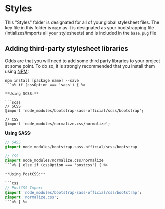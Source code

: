 # Styles

This "Styles" folder is designated for all of your global stylesheet files.
The key file in this folder is `main` as it is designated as your bootstrapping file (intializes/imports all your stylesheets) and is included in the `base.pug` file

## Adding third-party stylesheet libraries
Odds are that you will need to add some third party libraries to your project at some point. 
To do so, it is strongly recommended that you install them using [NPM](http://npmjs.com/):

```
npm install [package name] --save
```<% if (cssOption === 'sass') { %>

**Using SCSS:**

```scss
// SCSS
@import 'node_modules/bootstrap-sass-official/scss/bootstrap';

// CSS
@import 'node_modules/normalize.css/normalize';
```

**Using SASS:**

```sass
// SASS
@import node_modules/bootstrap-sass-official/scss/bootstrap

// CSS
@import node_modules/normalize.css/normalize
```<% } else if (cssOption === 'postcss') { %>

**Using PostCSS:**

```css
// PostCSS Import
@import 'node_modules/bootstrap-sass-official/css/bootstrap';
@import 'normalize.css';
```<% } %>
